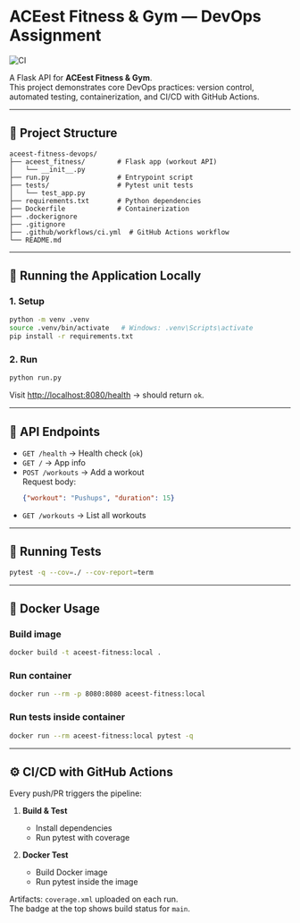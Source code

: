 # ACEest Fitness & Gym — DevOps Assignment

![CI](https://github.com/amit-rai3504/aceest-fitness-devops/actions/workflows/ci.yaml/badge.svg)

A Flask API for **ACEest Fitness & Gym**.  
This project demonstrates core DevOps practices: version control, automated testing, containerization, and CI/CD with GitHub Actions.

---

## 📂 Project Structure
```
aceest-fitness-devops/
├── aceest_fitness/        # Flask app (workout API)
│   └── __init__.py
├── run.py                 # Entrypoint script
├── tests/                 # Pytest unit tests
│   └── test_app.py
├── requirements.txt       # Python dependencies
├── Dockerfile             # Containerization
├── .dockerignore
├── .gitignore
├── .github/workflows/ci.yml  # GitHub Actions workflow
└── README.md
```

---

## 🚀 Running the Application Locally

### 1. Setup
```bash
python -m venv .venv
source .venv/bin/activate   # Windows: .venv\Scripts\activate
pip install -r requirements.txt
```

### 2. Run
```bash
python run.py
```
Visit [http://localhost:8080/health](http://localhost:8080/health) → should return `ok`.

---

## 📡 API Endpoints

- `GET /health` → Health check (`ok`)
- `GET /` → App info
- `POST /workouts` → Add a workout  
  Request body:
  ```json
  {"workout": "Pushups", "duration": 15}
  ```
- `GET /workouts` → List all workouts

---

## 🧪 Running Tests

```bash
pytest -q --cov=./ --cov-report=term
```

---

## 🐳 Docker Usage

### Build image
```bash
docker build -t aceest-fitness:local .
```

### Run container
```bash
docker run --rm -p 8080:8080 aceest-fitness:local
```

### Run tests inside container
```bash
docker run --rm aceest-fitness:local pytest -q
```

---

## ⚙️ CI/CD with GitHub Actions

Every push/PR triggers the pipeline:

1. **Build & Test**  
   - Install dependencies  
   - Run pytest with coverage  

2. **Docker Test**  
   - Build Docker image  
   - Run pytest inside the image  

Artifacts: `coverage.xml` uploaded on each run.  
The badge at the top shows build status for `main`.
